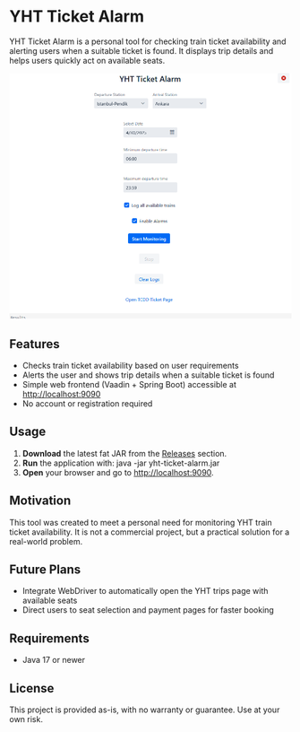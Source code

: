 # YHT Ticket Alarm

YHT Ticket Alarm is a personal tool for checking train ticket availability and alerting users when a suitable ticket is found. It displays trip details and helps users quickly act on available seats.

![img.png](img.png)

## Features

- Checks train ticket availability based on user requirements
- Alerts the user and shows trip details when a suitable ticket is found
- Simple web frontend (Vaadin + Spring Boot) accessible at [http://localhost:9090](http://localhost:9090)
- No account or registration required

## Usage

1. **Download** the latest fat JAR from the [Releases](https://github.com/yourusername/your-repo/releases) section.
2. **Run** the application with:
   java -jar yht-ticket-alarm.jar
3. **Open** your browser and go to [http://localhost:9090](http://localhost:9090).

## Motivation

This tool was created to meet a personal need for monitoring YHT train ticket availability. It is not a commercial project, but a practical solution for a real-world problem.

## Future Plans

- Integrate WebDriver to automatically open the YHT trips page with available seats
- Direct users to seat selection and payment pages for faster booking

## Requirements

- Java 17 or newer

## License

This project is provided as-is, with no warranty or guarantee. Use at your own risk.